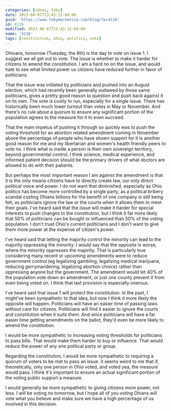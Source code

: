 ```yaml
---
categories: [ideas, toby]
date: 2023-08-07T23:43:12-04:00
guid: 'https://www.tobymackenzie.com/blog/?p=4116'
id: 4116
modified: 2023-08-07T23:43:12-04:00
name: '4116'
tags: [constitution, ohio, politics, vote]
---
```


Ohioans, tomorrow (Tuesday, the 8th) is the day to vote on issue 1.  I suggest we all get out to vote.  The issue is whether to make it harder for citizens to amend the constitution.  I am a hard no on the issue, and would hate to see what limited power us citizens have reduced further in favor of politicians.

<!--more-->

That the issue was initiated by politicians and pushed into an August election, which had recently been generally outlawed by those same politicians, gives a pretty good reason to question and push back against it on its own.  The vote is costly to run, especially for a single issue.  There has historically been much lower turnout than votes in May or November.  And there's no rule about a quorum to ensure any significant portion of the population agrees to the measure for it to even succeed.

That the main impetus of pushing it through so quickly was to push the voting threshold for an abortion related amendment coming in November above the percentage of people who have shown support for it is another good reason for me and my libertarian and women's health friendly peers to vote no.  I think what is inside a person is their own sovereign territory, beyond governmental control.  I think science, medical experience, and informed patient decision should be the primary drivers of what doctors are allowed to do with their patients.

But perhaps the most important reason I am against the amendment is that it is the only means citizens have to directly create law, our only direct political voice and power.  I do not want that diminished, especially as Ohio politics has become more controlled by a single party, as a political bribery scandal costing Ohians billions for the benefit of one company is still being felt, as politicians ignore the law or the courts when it allows them to meet their goals.  I've heard said that the issue will make it harder for special interests to push changes to the constitution, but I think it far more likely that 50% of politicians can be bought or influenced than 50% of the voting population.  I don't trust Ohio's current politicians and I don't want to give them more power at the expense of citizen's power.

I've heard said that letting the majority control the minority can lead to the majority oppressing the minority.  I would say that the opposite is worse, where the minority oppresses the majority.  That is particularly true considering many recent or upcoming amendments were to reduce government control (eg legalizing gambling, legalizing medical marijuana, reducing gerrymandering, legalizing abortion choice) rather than oppressing anyone but the government.  The amendment would let 40% of the population vote down an amendment, or just one county prevent it from even being voted on.  I think that last provision is especially onerous.

I've heard said that issue 1 will protect the constitution.  In the past, I might've been sympathetic to that idea, but now I think it more likely the opposite will happen.  Politicians will have an easier time of passing laws without care for citizens.  Politicians will find it easier to ignore the courts and constitution when it suits them.  And since politicians will have a far easier time getting amendments on the ballot, they'd even be more likely to amend the constitution.

I would be more sympathetic to increasing voting thresholds for politicians to pass bills.  That would make them harder to buy or influence.  That would reduce the power of any one political party or group.

Regarding the constitution, I would be more sympathetic to requiring a quorum of voters to be met to pass an issue.  it seems weird to me that if, theoretically, only one person in Ohio voted, and voted yea, the measure would pass.  I think it's important to ensure an actual significant portion of the voting public support a measure.

I would generally be more sympathetic to giving citizens more power, not less.  I will be voting no tomorrow, but I hope all of you voting Ohians will vote what you believe and make sure we have a high percentage of us involved in this decision.
